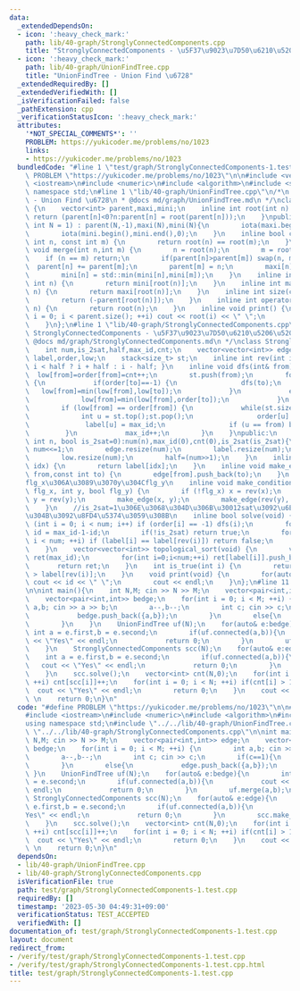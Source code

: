```yaml
---
data:
  _extendedDependsOn:
  - icon: ':heavy_check_mark:'
    path: lib/40-graph/StronglyConnectedComponents.cpp
    title: "StronglyConnectedComponents - \u5F37\u9023\u7D50\u6210\u5206\u5206\u89E3"
  - icon: ':heavy_check_mark:'
    path: lib/40-graph/UnionFindTree.cpp
    title: "UnionFindTree - Union Find \u6728"
  _extendedRequiredBy: []
  _extendedVerifiedWith: []
  _isVerificationFailed: false
  _pathExtension: cpp
  _verificationStatusIcon: ':heavy_check_mark:'
  attributes:
    '*NOT_SPECIAL_COMMENTS*': ''
    PROBLEM: https://yukicoder.me/problems/no/1023
    links:
    - https://yukicoder.me/problems/no/1023
  bundledCode: "#line 1 \"test/graph/StronglyConnectedComponents-1.test.cpp\"\n#define\
    \ PROBLEM \"https://yukicoder.me/problems/no/1023\"\n\n#include <vector>\n#include\
    \ <iostream>\n#include <numeric>\n#include <algorithm>\n#include <stack>\nusing\
    \ namespace std;\n#line 1 \"lib/40-graph/UnionFindTree.cpp\"\n/*\n * @title UnionFindTree\
    \ - Union Find \u6728\n * @docs md/graph/UnionFindTree.md\n */\nclass UnionFindTree\
    \ {\n    vector<int> parent,maxi,mini;\n    inline int root(int n) {\n       \
    \ return (parent[n]<0?n:parent[n] = root(parent[n]));\n    }\npublic:\n    UnionFindTree(const\
    \ int N = 1) : parent(N,-1),maxi(N),mini(N){\n        iota(maxi.begin(),maxi.end(),0);\n\
    \        iota(mini.begin(),mini.end(),0);\n    }\n    inline bool connected(const\
    \ int n, const int m) {\n        return root(n) == root(m);\n    }\n    inline\
    \ void merge(int n,int m) {\n        n = root(n);\n        m = root(m);\n    \
    \    if (n == m) return;\n        if(parent[n]>parent[m]) swap(n, m);\n      \
    \  parent[n] += parent[m];\n        parent[m] = n;\n        maxi[n] = std::max(maxi[n],maxi[m]);\n\
    \        mini[n] = std::min(mini[n],mini[m]);\n    }\n    inline int min(const\
    \ int n) {\n        return mini[root(n)];\n    }\n    inline int max(const int\
    \ n) {\n        return maxi[root(n)];\n    }\n    inline int size(const int n){\n\
    \        return (-parent[root(n)]);\n    }\n    inline int operator[](const int\
    \ n) {\n        return root(n);\n    }\n    inline void print() {\n        for(int\
    \ i = 0; i < parent.size(); ++i) cout << root(i) << \" \";\n        cout << endl;\n\
    \    }\n};\n#line 1 \"lib/40-graph/StronglyConnectedComponents.cpp\"\n/*\n * @title\
    \ StronglyConnectedComponents - \u5F37\u9023\u7D50\u6210\u5206\u5206\u89E3\n *\
    \ @docs md/graph/StronglyConnectedComponents.md\n */\nclass StronglyConnectedComponents{\n\
    \    int num,is_2sat,half,max_id,cnt;\n    vector<vector<int>> edge;\n    vector<int>\
    \ label,order,low;\n    stack<size_t> st;\n    inline int rev(int i) { return\
    \ i < half ? i + half : i - half; }\n    inline void dfs(int& from) {\n      \
    \  low[from]=order[from]=cnt++;\n        st.push(from);\n        for(int& to:edge[from])\
    \ {\n            if(order[to]==-1) {\n                dfs(to);\n             \
    \   low[from]=min(low[from],low[to]);\n            }\n            else {\n   \
    \             low[from]=min(low[from],order[to]);\n            }\n        }\n\
    \        if (low[from] == order[from]) {\n            while(st.size()) {\n   \
    \             int u = st.top();st.pop();\n                order[u] = num;\n  \
    \              label[u] = max_id;\n                if (u == from) break;\n   \
    \         }\n            max_id++;\n        }\n    }\npublic:\n    StronglyConnectedComponents(const\
    \ int n, bool is_2sat=0):num(n),max_id(0),cnt(0),is_2sat(is_2sat){\n        if(is_2sat)\
    \ num<<=1;\n        edge.resize(num);\n        label.resize(num);\n        order.resize(num,-1);\n\
    \        low.resize(num);\n        half=(num>>1);\n    }\n    inline int operator[](int\
    \ idx) {\n        return label[idx];\n    }\n    inline void make_edge(const int\
    \ from,const int to) {\n        edge[from].push_back(to);\n    }\n    //x\u304C\
    flg_x\u306A\u3089\u3070y\u304Cflg_y\n    inline void make_condition(int x, bool\
    \ flg_x, int y, bool flg_y) {\n        if (!flg_x) x = rev(x);\n        if (!flg_y)\
    \ y = rev(y);\n        make_edge(x, y);\n        make_edge(rev(y), rev(x));\n\
    \    }\n    //is_2sat=1\u306E\u3068\u304D\u306B\u30012sat\u3092\u6E80\u305F\u3059\
    \u304B\u3092\u8FD4\u5374\u3059\u308B\n    inline bool solve(void) {\n        for\
    \ (int i = 0; i < num; i++) if (order[i] == -1) dfs(i);\n        for (int& id:label)\
    \ id = max_id-1-id;\n        if(!is_2sat) return true;\n        for (int i = 0;\
    \ i < num; ++i) if (label[i] == label[rev(i)]) return false;\n        return true;\n\
    \    }\n    vector<vector<int>> topological_sort(void) {\n        vector<vector<int>>\
    \ ret(max_id);\n        for(int i=0;i<num;++i) ret[label[i]].push_back(i);\n \
    \       return ret;\n    }\n    int is_true(int i) {\n        return label[i]\
    \ > label[rev(i)];\n    }\n    void print(void) {\n        for(auto id:label)\
    \ cout << id << \" \";\n        cout << endl;\n    }\n};\n#line 11 \"test/graph/StronglyConnectedComponents-1.test.cpp\"\
    \n\nint main(){\n    int N,M; cin >> N >> M;\n    vector<pair<int,int>> edge;\n\
    \    vector<pair<int,int>> bedge;\n    for(int i = 0; i < M; ++i) {\n        int\
    \ a,b; cin >> a >> b;\n        a--,b--;\n        int c; cin >> c;\n        if(c==1){\n\
    \            bedge.push_back({a,b});\n        }\n        else{\n            edge.push_back({a,b});\n\
    \        }\n    }\n    UnionFindTree uf(N);\n    for(auto& e:bedge){\n       \
    \ int a = e.first,b = e.second;\n        if(uf.connected(a,b)){\n            cout\
    \ << \"Yes\" << endl;\n            return 0;\n        }\n        uf.merge(a,b);\n\
    \    }\n    StronglyConnectedComponents scc(N);\n    for(auto& e:edge){\n    \
    \    int a = e.first,b = e.second;\n        if(uf.connected(a,b)){\n         \
    \   cout << \"Yes\" << endl;\n            return 0;\n        }\n        scc.make_edge(uf[a],uf[b]);\n\
    \    }\n    scc.solve();\n    vector<int> cnt(N,0);\n    for(int i = 0; i < N;\
    \ ++i) cnt[scc[i]]++;\n    for(int i = 0; i < N; ++i) if(cnt[i] > 1){\n      \
    \  cout << \"Yes\" << endl;\n        return 0;\n    }\n    cout << \"No\" << endl;\
    \ \n    return 0;\n}\n"
  code: "#define PROBLEM \"https://yukicoder.me/problems/no/1023\"\n\n#include <vector>\n\
    #include <iostream>\n#include <numeric>\n#include <algorithm>\n#include <stack>\n\
    using namespace std;\n#include \"../../lib/40-graph/UnionFindTree.cpp\"\n#include\
    \ \"../../lib/40-graph/StronglyConnectedComponents.cpp\"\n\nint main(){\n    int\
    \ N,M; cin >> N >> M;\n    vector<pair<int,int>> edge;\n    vector<pair<int,int>>\
    \ bedge;\n    for(int i = 0; i < M; ++i) {\n        int a,b; cin >> a >> b;\n\
    \        a--,b--;\n        int c; cin >> c;\n        if(c==1){\n            bedge.push_back({a,b});\n\
    \        }\n        else{\n            edge.push_back({a,b});\n        }\n   \
    \ }\n    UnionFindTree uf(N);\n    for(auto& e:bedge){\n        int a = e.first,b\
    \ = e.second;\n        if(uf.connected(a,b)){\n            cout << \"Yes\" <<\
    \ endl;\n            return 0;\n        }\n        uf.merge(a,b);\n    }\n   \
    \ StronglyConnectedComponents scc(N);\n    for(auto& e:edge){\n        int a =\
    \ e.first,b = e.second;\n        if(uf.connected(a,b)){\n            cout << \"\
    Yes\" << endl;\n            return 0;\n        }\n        scc.make_edge(uf[a],uf[b]);\n\
    \    }\n    scc.solve();\n    vector<int> cnt(N,0);\n    for(int i = 0; i < N;\
    \ ++i) cnt[scc[i]]++;\n    for(int i = 0; i < N; ++i) if(cnt[i] > 1){\n      \
    \  cout << \"Yes\" << endl;\n        return 0;\n    }\n    cout << \"No\" << endl;\
    \ \n    return 0;\n}\n"
  dependsOn:
  - lib/40-graph/UnionFindTree.cpp
  - lib/40-graph/StronglyConnectedComponents.cpp
  isVerificationFile: true
  path: test/graph/StronglyConnectedComponents-1.test.cpp
  requiredBy: []
  timestamp: '2023-05-30 04:49:31+09:00'
  verificationStatus: TEST_ACCEPTED
  verifiedWith: []
documentation_of: test/graph/StronglyConnectedComponents-1.test.cpp
layout: document
redirect_from:
- /verify/test/graph/StronglyConnectedComponents-1.test.cpp
- /verify/test/graph/StronglyConnectedComponents-1.test.cpp.html
title: test/graph/StronglyConnectedComponents-1.test.cpp
---
```

